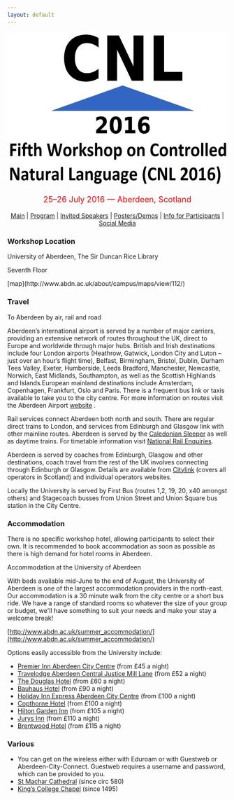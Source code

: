 ```yaml
---
layout: default
---
```

<p align="middle">
<img src="logo3.jpg" width="650" height="350"/>
</p>
<p align="middle" style="color:red; font-size:130%">25–26 July 2016 — Aberdeen, Scotland</p>
<p class="tabs" align="middle">
<a href="cnl2016.html">Main</a> | <a href="cnl2016program.html">Program</a> | <a href="cnl2016speakers.html">Invited Speakers</a> | <a href="cnl2016pd.html">Posters/Demos</a> | <a href="cnl2016info.html">Info for Participants</a> | <a href="cnl2016SM.html">Social Media</a> 
</p>


### Workshop Location
<p>University of Aberdeen, The Sir Duncan Rice Library</p>
<p>Seventh Floor</p>
[map](http://www.abdn.ac.uk/about/campus/maps/view/112/) 


### Travel

To Aberdeen by air, rail and road

Aberdeen’s international airport is served by a number of major carriers, providing an extensive network of routes throughout the UK, direct to Europe and worldwide through major hubs. British and Irish destinations include four London airports (Heathrow, Gatwick, London City and Luton – just over an hour’s flight time), Belfast, Birmingham, Bristol, Dublin, Durham Tees Valley, Exeter, Humberside, Leeds Bradford, Manchester, Newcastle, Norwich, East Midlands, Southampton, as well as the Scottish Highlands and Islands.European mainland destinations include Amsterdam, Copenhagen, Frankfurt, Oslo and Paris. There is a frequent bus link or taxis available to take you to the city centre. For more information on routes visit the Aberdeen Airport [website](http://www.aberdeenairport.com/) .

Rail services connect Aberdeen both north and south. There are regular direct trains to London, and services from Edinburgh and Glasgow link with other mainline routes. Aberdeen is served by the [Caledonian Sleeper](https://www.sleeper.scot/) as well as daytime trains. For timetable information visit [National Rail Enquiries](http://www.nationalrail.co.uk/).

Aberdeen is served by coaches from Edinburgh, Glasgow and other destinations, coach travel from the rest of the UK involves connecting through Edinburgh or Glasgow. Details are available from [Citylink](http://www.citylink.co.uk/) (covers all operators in Scotland) and individual operators websites.

Locally the University is served by First Bus (routes 1,2, 19, 20, x40 amongst others) and Stagecoach busses from Union Street and Union Square bus station in the City Centre.


### Accommodation
There is no specific workshop hotel, allowing participants to select their own. It is recommended to book accommodation as soon as possible as there is high demand for hotel rooms in Aberdeen.

Accommodation at the University of Aberdeen
 
With beds available mid-June to the end of August, the University of Aberdeen is one of the largest accommodation providers in the north-east. Our accommodation is a 30 minute walk from the city centre or a short bus ride. We have a range of standard rooms so whatever the size of your group or budget, we'll have something to suit your needs and make your stay a welcome break! 

[http://www.abdn.ac.uk/summer_accommodation/](http://www.abdn.ac.uk/summer_accommodation/)


Options easily accessible from the University include:


- [Premier Inn Aberdeen City Centre](http://www.premierinn.com/gb/en/home.html) (from £45 a night)
- [Travelodge Aberdeen Central Justice Mill Lane](http://www.travelodge.co.uk/) (from £52 a night)
- [The Douglas Hotel](http://www.aberdeendouglas.com/) (from £60 a night)
- [Bauhaus Hotel](http://www.thebauhaus.co.uk/) (from £90 a night)
- [Holiday Inn Express Aberdeen City Centre](http://www.ihg.com/holidayinnexpress/hotels/gb/en/reservation) (from £100 a night)
- [Copthorne Hotel](https://www.millenniumhotels.com/en/hotels/) (from £100 a night)
- [Hilton Garden Inn](http://hiltongardeninn3.hilton.com/en/index.html) (from £105 a night)
- [Jurys Inn](https://www.jurysinns.com/) (from £110 a night)
- [Brentwood Hotel](http://www.brentwood-hotel.co.uk/)  (from £115 a night)

### Various

- You can get on the wireless either with Eduroam or with Guestweb or Aberdeen-City-Connect. Guestweb requires a username and password, which can be provided to you.
- [St Machar Cathedral](https://en.wikipedia.org/wiki/St_Machar%27s_Cathedral) (since circ 580)
- [King’s College Chapel](https://en.wikipedia.org/wiki/King%27s_College,_Aberdeen#King.27s_College_Chapel) (since 1495)

